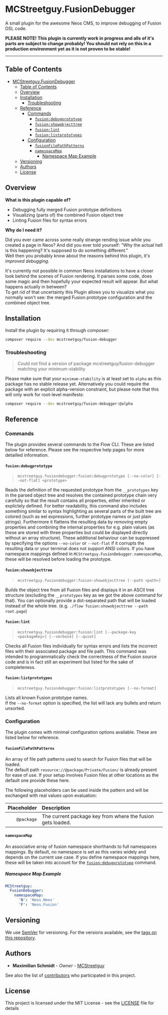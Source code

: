 # MCStreetguy.FusionDebugger

A small plugin for the awesome Neos CMS, to improve debugging of Fusion DSL code.

**PLEASE NOTE! This plugin is currently work in progress and alls of it's parts are subject to change probably! You should not rely on this in a production environment yet as it is not proven to be stable!**

-------
## Table of Contents

- [MCStreetguy.FusionDebugger](#mcstreetguyfusiondebugger)
  - [Table of Contents](#table-of-contents)
  - [Overview](#overview)
  - [Installation](#installation)
    - [Troubleshooting](#troubleshooting)
  - [Reference](#reference)
    - [Commands](#commands)
      - [`fusion:debugprototype`](#fusiondebugprototype)
      - [`fusion:showobjecttree`](#fusionshowobjecttree)
      - [`fusion:lint`](#fusionlint)
      - [`fusion:listprototypes`](#fusionlistprototypes)
    - [Configuration](#configuration)
      - [`fusionFilePathPatterns`](#fusionfilepathpatterns)
      - [`namespaceMap`](#namespacemap)
        - [Namespace Map Example](#namespace-map-example)
  - [Versioning](#versioning)
  - [Authors](#authors)
  - [License](#license)

## Overview

**What is this plugin capable of?**

- Debugging fully merged Fusion prototype definitions
- Visualizing (parts of) the combined Fusion object tree
- Linting Fusion files for syntax errors

**Why do I need it?**

Did you ever came across some really strange rending issue while you created a page in Neos?
And did you ever told yourself: "Why the actual hell is this happening? It's supposed to do something different."  
Well then you probably know about the reasons behind this plugin, it's _improved debugging_.

It's currently not possible in common Neos installations to have a closer look behind the scenes of Fusion rendering.
It parses some code, does some magic and then hopefully your expected result will appear.
But what happens actually in between?  
To get rid of that uncertainty this Plugin allows you to visualize what you normally won't see: the merged Fusion prototype configuration and the combined object tree.

## Installation

Install the plugin by requiring it through composer:

``` bash
composer require --dev mcstreetguy/fusion-debugger
```

### Troubleshooting

> Could not find a version of package mcstreetguy/fusion-debugger matching your minimum-stability

Please make sure that your `minimum-stability` is at least set to `alpha` as this package has no stable release yet.
Alternatively you could require the package with an explicit alpha-version constraint, but please note that this will only work for root-level manifests:

``` bash
composer require --dev mcstreetguy/fusion-debugger:@alpha
```

## Reference

### Commands

The plugin provides several commands to the Flow CLI. These are listed below for reference.
Please see the respective help pages for more detailled information.

#### `fusion:debugprototype`
  
> `mcstreetguy.fusiondebugger:fusion:debugprototype [--no-color] [--not-flat] <prototype>`

Reads the definition of the requested prototype from the `__prototypes` key in the parsed object tree and resolves the contained prototype chain very carefully so that the result contains all properties, either inherited or explictely defined.
For better readability, this command also includes something similar to syntax highlighting as several parts of the built tree are colored (such as eel expressions, further prototype names or just plain strings). Furthermore it flattens the resulting data by removing empty properties and combining the internal properties for e.g. plain values (as these are stored with three properties but could be displayed directly without an array structure).
These additional behaviour can be suppressed by specifying the options `--no-color` or `--not-flat` if it corrupts the resulting data or your terminal does not support ANSI colors.
If you have namespace mappings defined in `MCStreetguy.FusionDebugger.namespaceMap`, these will be resolved before loading the prototype.

#### `fusion:showobjecttree`

> `mcstreetguy.fusiondebugger:fusion:showobjecttree [--path <path>]`

Builds the object tree from all Fusion files and displays it in an ASCII tree structure (excluding the `__prototypes` key as we got the above command for that).
You can optionally provide a dot-separated path that will be loaded instead of the whole tree. (e.g. `./flow fusion:showobjecttree --path root.page`)

#### `fusion:lint`

> `mcstreetguy.fusiondebugger:fusion:lint [--package-key <packageKey>] [--verbose] [--quiet]`

Checks all Fusion files individually for syntax errors and lists the incorrect files with their associated package and file path.
This command was intended to programmatically check the correctness of the Fusion source code and is in fact still an experiment but listed for the sake of completeness.

#### `fusion:listprototypes`

> `mcstreetguy.fusiondebugger:fusion:listprototypes [--no-format]`

Lists all known Fusion prototype names.  
If the `--no-format` option is specified, the list will lack any bullets and return unsorted.

### Configuration

The plugin comes with minimal configuration options available. These are listed below for reference.

#### `fusionFilePathPatterns`

An array of file path patterns used to search for Fusion files that will be loaded.  
The default path `resource://@package/Private/Fusion/` is already present for ease of use.
If your setup involves Fusion files at other locations as the default one provide these here.

The following placeholders can be used inside the pattern and will be exchanged with real values upon evaluation:

| **Placeholder** | **Description** |
|----------------:|:----------------|
| `@package` | The current package key from where the fusion gets loaded. |

#### `namespaceMap`

An associative array of fusion namespace shorthands to full namespaces mappings.
By default, no namespace is set as this varies widely and depends on the current use case.
If you define namespace mappings here, these will be taken into account for the [`fusion:debugprototype`](#fusiondebugprototype) command.

##### Namespace Map Example

```yaml
MCStreetguy:
  FusionDebugger:
    namespaceMap:
      'N': 'Neos.Neos'
      'F': 'Neos.Fusion'
```

## Versioning

We use [SemVer](http://semver.org/) for versioning. For the versions available, see the [tags on this repository](https://github.com/MCStreetguy/fusion-debugger/tags). 

## Authors

* **Maximilian Schmidt** - _Owner_ - [MCStreetguy](https://github.com/MCStreetguy/)

See also the list of [contributors](https://github.com/MCStreetguy/fusion-debugger/contributors) who participated in this project.

## License

This project is licensed under the MIT License - see the [LICENSE](LICENSE) file for details
